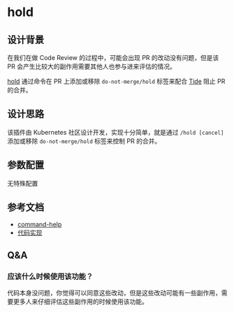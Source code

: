 # hold

## 设计背景

在我们在做 Code Review 的过程中，可能会出现 PR 的改动没有问题，但是该 PR 会产生比较大的副作用需要其他人也参与进来评估的情况。

[hold](https://github.com/kubernetes/test-infra/tree/master/prow/plugins/hold) 通过命令在 PR 上添加或移除 `do-not-merge/hold` 标签来配合 [Tide](components/tide.md) 阻止 PR 的合并。

## 设计思路

该插件由 Kubernetes 社区设计开发，实现十分简单，就是通过 `/hold [cancel]` 添加或移除 `do-not-merge/hold` 标签来控制 PR 的合并。

## 参数配置

无特殊配置

## 参考文档

- [command-help](https://prow.tidb.io/command-help#hold)
- [代码实现](https://github.com/kubernetes/test-infra/tree/master/prow/plugins/hold)

## Q&A

### 应该什么时候使用该功能？

代码本身没问题，你觉得可以同意这些改动，但是这些改动可能有一些副作用，需要更多人来仔细评估这些副作用的时候使用该功能。